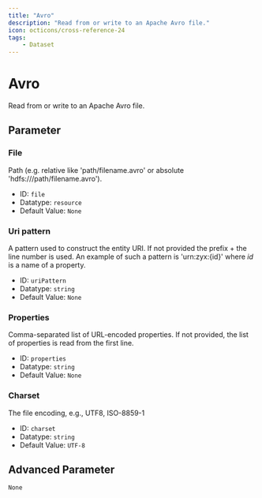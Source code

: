 ```yaml
---
title: "Avro"
description: "Read from or write to an Apache Avro file."
icon: octicons/cross-reference-24
tags: 
    - Dataset
---
```

# Avro
<!-- This file was generated - DO NOT CHANGE IT MANUALLY -->



Read from or write to an Apache Avro file. 


## Parameter

### File

Path (e.g. relative like 'path/filename.avro' or absolute 'hdfs:///path/filename.avro').

- ID: `file`
- Datatype: `resource`
- Default Value: `None`



### Uri pattern

A pattern used to construct the entity URI. If not provided the prefix + the line number is used. An example of such a pattern is 'urn:zyx:{id}' where *id* is a name of a property.

- ID: `uriPattern`
- Datatype: `string`
- Default Value: `None`



### Properties

Comma-separated list of URL-encoded properties. If not provided, the list of properties is read from the first line.

- ID: `properties`
- Datatype: `string`
- Default Value: `None`



### Charset

The file encoding, e.g., UTF8, ISO-8859-1

- ID: `charset`
- Datatype: `string`
- Default Value: `UTF-8`





## Advanced Parameter

`None`